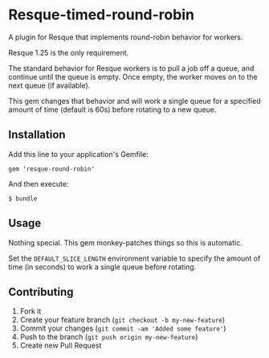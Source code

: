 Resque-timed-round-robin
==================

A plugin for Resque that implements round-robin behavior for workers.

Resque 1.25 is the only requirement.

The standard behavior for Resque workers is to pull a job off a queue,
and continue until the queue is empty.  Once empty, the worker moves
on to the next queue (if available).

This gem changes that behavior and will work a single queue for a specified amount of time (default is 60s) before rotating to a new queue.

## Installation

Add this line to your application's Gemfile:

    gem 'resque-round-robin'

And then execute:

    $ bundle

## Usage

Nothing special.  This gem monkey-patches things so this is automatic.

Set the `DEFAULT_SLICE_LENGTH` environment variable to specify the amount of time (in seconds) to work a single queue before rotating.

## Contributing

1. Fork it
2. Create your feature branch (`git checkout -b my-new-feature`)
3. Commit your changes (`git commit -am 'Added some feature'`)
4. Push to the branch (`git push origin my-new-feature`)
5. Create new Pull Request
